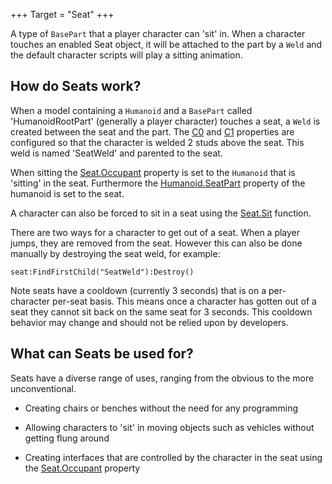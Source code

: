 +++
Target = "Seat"
+++

A type of `BasePart` that a player character can 'sit' in. When a character touches an enabled Seat object, it will be attached to the part by a `Weld` and the default character scripts will play a sitting animation.## How do Seats work?When a model containing a `Humanoid` and a `BasePart` called 'HumanoidRootPart' (generally a player character) touches a seat, a `Weld` is created between the seat and the part. The [C0](https://developer.roblox.com/api-reference/property/JointInstance/C0) and [C1](https://developer.roblox.com/api-reference/property/JointInstance/C1) properties are configured so that the character is welded 2 studs above the seat. This weld is named 'SeatWeld' and parented to the seat.When sitting the [Seat.Occupant](https://developer.roblox.com/api-reference/property/Seat/Occupant) property is set to the `Humanoid` that is 'sitting' in the seat. Furthermore the [Humanoid.SeatPart](https://developer.roblox.com/api-reference/property/Humanoid/SeatPart) property of the humanoid is set to the seat.A character can also be forced to sit in a seat using the [Seat.Sit](https://developer.roblox.com/api-reference/function/Seat/Sit) function.There are two ways for a character to get out of a seat. When a player jumps, they are removed from the seat. However this can also be done manually by destroying the seat weld, for example:    seat:FindFirstChild("SeatWeld"):Destroy()Note seats have a cooldown (currently 3 seconds) that is on a per-character per-seat basis. This means once a character has gotten out of a seat they cannot sit back on the same seat for 3 seconds. This cooldown behavior may change and should not be relied upon by developers.## What can Seats be used for?Seats have a diverse range of uses, ranging from the obvious to the more unconventional. - Creating chairs or benches without the need for any programming - Allowing characters to 'sit' in moving objects such as vehicles without getting flung around - Creating interfaces that are controlled by the character in the seat using the [Seat.Occupant](https://developer.roblox.com/api-reference/property/Seat/Occupant) property